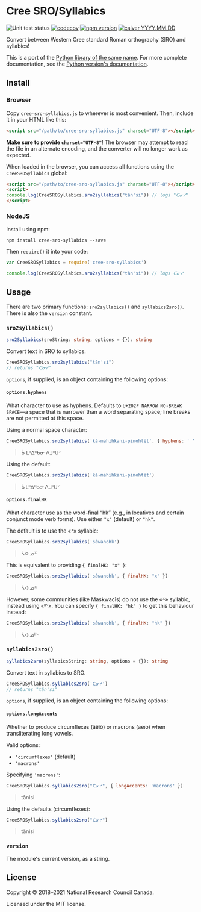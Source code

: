 Cree SRO/Syllabics
==================

![Unit test status](https://github.com/eddieantonio/cree-sro-syllabics.js/workflows/test/badge.svg)
[![codecov](https://codecov.io/gh/eddieantonio/cree-sro-syllabics.js/branch/master/graph/badge.svg)](https://codecov.io/gh/eddieantonio/cree-sro-syllabics.js)
[![npm version](https://badge.fury.io/js/cree-sro-syllabics.svg)](https://badge.fury.io/js/cree-sro-syllabics)
[![calver YYYY.MM.DD](https://img.shields.io/badge/calver-YYYY.MM.DD-22bfda.svg)](http://calver.org/)

Convert between Western Cree standard Roman orthography (SRO) and syllabics!

This is a port of the [Python library of the same
name][cree-sro-syllabics.py]. For more complete documentation, see the
[Python version's documentation][readthedocs].

[cree-sro-syllabics.py]: https://github.com/eddieantonio/cree-sro-syllabics
[readthedocs]: https://crk-orthography.readthedocs.io/en/stable/


Install
-------

### Browser

Copy `cree-sro-syllabics.js` to wherever is most convenient. Then,
include it in your HTML like this:

```html
<script src="/path/to/cree-sro-syllabics.js" charset="UTF-8"></script>
```

**Make sure to provide `charset="UTF-8"`**! The browser may attempt to
read the file in an alternate encoding, and the converter will no longer
work as expected.

When loaded in the browser, you can access all functions using the
`CreeSROSyllabics` global:

```html
<script src="/path/to/cree-sro-syllabics.js" charset="UTF-8"></script>
<script>
console.log(CreeSROSyllabics.sro2syllabics("tân'si")) // logs "ᑕᓂᓯ"
</script>
```

### NodeJS

Install using npm:

```shell
npm install cree-sro-syllabics --save
```

Then `require()` it into your code:

```javascript
var CreeSROSyllabics = require('cree-sro-syllabics')

console.log(CreeSROSyllabics.sro2syllabics("tân'si")) // logs ᑖᓂᓯ
```


Usage
-----

There are two primary functions: `sro2syllabics()` and
`syllabics2sro()`. There is also the `version` constant.

### `sro2syllabics()`

```typescript
sro2Syllabics(sroString: string, options = {}): string
```

Convert text in SRO to syllabics.

```javascript
CreeSROSyllabics.sro2syllabics("tân'si")
// returns "ᑕᓂᓯ"
```

`options`, if supplied, is an object containing the following options:

#### `options.hyphens`

What character to use as hyphens. Defaults to `U+202F NARROW NO-BREAK
SPACE`—a space that is narrower than a word separating space; line
breaks are not permitted at this space.

Using a normal space character:

```javascript
CreeSROSyllabics.sro2syllabics('kâ-mahihkani-pimohtêt', { hyphens: ' ' })
```

> ᑳ ᒪᐦᐃᐦᑲᓂ ᐱᒧᐦᑌᐟ

Using the default:

```javascript
CreeSROSyllabics.sro2syllabics('kâ-mahihkani-pimohtêt')
```

> ᑳ ᒪᐦᐃᐦᑲᓂ ᐱᒧᐦᑌᐟ


#### `options.finalHK`

What character use as the word-final “hk” (e.g., in locatives and
certain conjunct mode verb forms). Use either `"x"` (default) or `"hk"`.

The default is to use the «ᕽ» syllabic:

```javascript
CreeSROSyllabics.sro2syllabics('sâwanohk')
```

> ᓵᐘᓄᕽ

This is equivalent to providing `{ finalHK: "x" }`:

```javascript
CreeSROSyllabics.sro2syllabics('sâwanohk', { finalHK: "x" })
```

> ᓵᐘᓄᕽ
    
However, some communities (like Maskwacîs) do not use the «ᕽ» syllabic,
instead using «ᐦᐠ». You can specify `{ finalHK: "hk" }` to get this
behaviour instead:

```javascript
CreeSROSyllabics.sro2syllabics('sâwanohk', { finalHK: "hk" })
```

> ᓵᐘᓄᐦᐠ


### `syllabics2sro()`

```typescript
syllabics2sro(syllabicsString: string, options = {}): string
```

Convert text in syllabics to SRO.

```javascript
CreeSROSyllabics.syllabics2sro('ᑖᓂᓯ')
// returns "tân'si"
```

`options`, if supplied, is an object containing the following options:

#### `options.longAccents`

Whether to produce circumflexes (âêîô) or macrons (āēīō) when
transliterating long vowels.

Valid options:

 - `'circumflexes'` (default)
 - `'macrons'`


Specifying `'macrons'`:

```javascript
CreeSROSyllabics.syllabics2sro("ᑖᓂᓯ", { longAccents: 'macrons' })
```

> tānisi

Using the defaults (circumflexes):

```javascript
CreeSROSyllabics.syllabics2sro("ᑖᓂᓯ")
```

> tânisi

### `version`

The module's current version, as a string.


License
-------

Copyright © 2018–2021 National Research Council Canada.

Licensed under the MIT license.
